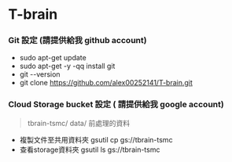 # T-brain
### Git 設定 (請提供給我 github account)
* sudo apt-get update
* sudo apt-get -y -qq install git
* git --version
* git clone https://github.com/alex00252141/T-brain.git

### Cloud Storage bucket 設定 ( 請提供給我 google account)
> tbrain-tsmc/ data/ 前處理的資料

* 複製文件至共用資料夾 gsutil cp <file name> gs://tbrain-tsmc 
* 查看storage資料夾 gsutil ls gs://tbrain-tsmc 
